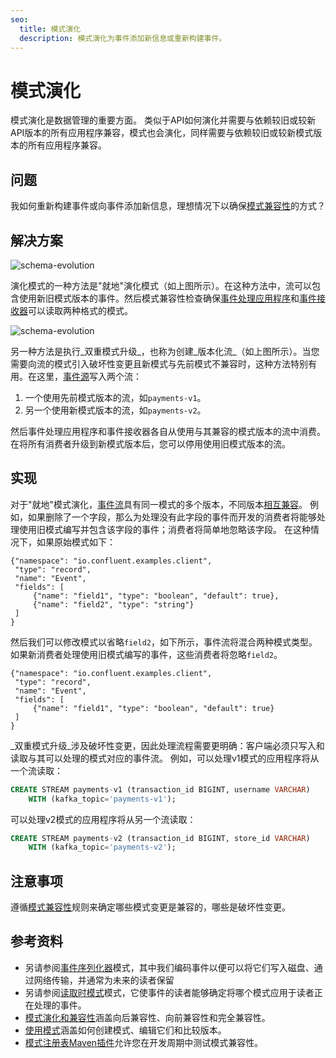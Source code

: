 ```yaml
---
seo:
  title: 模式演化
  description: 模式演化为事件添加新信息或重新构建事件。
---
```


# 模式演化

模式演化是数据管理的重要方面。
类似于API如何演化并需要与依赖较旧或较新API版本的所有应用程序兼容，模式也会演化，同样需要与依赖较旧或较新模式版本的所有应用程序兼容。

## 问题

我如何重新构建事件或向事件添加新信息，理想情况下以确保[模式兼容性](schema-compatibility.md)的方式？

## 解决方案
![schema-evolution](../img/schema-evolution-1.svg)

演化模式的一种方法是"就地"演化模式（如上图所示）。在这种方法中，流可以包含使用新旧模式版本的事件。然后模式兼容性检查确保[事件处理应用程序](../event-processing/event-processing-application.md)和[事件接收器](../event-sink/event-sink.md)可以读取两种格式的模式。

![schema-evolution](../img/schema-evolution-2.svg)

另一种方法是执行_双重模式升级_，也称为创建_版本化流_（如上图所示）。当您需要向流的模式引入破坏性变更且新模式与先前模式不兼容时，这种方法特别有用。在这里，[事件源](../event-source/event-source.md)写入两个流：

1. 一个使用先前模式版本的流，如`payments-v1`。
2. 另一个使用新模式版本的流，如`payments-v2`。

然后事件处理应用程序和事件接收器各自从使用与其兼容的模式版本的流中消费。
在将所有消费者升级到新模式版本后，您可以停用使用旧模式版本的流。

## 实现

对于"就地"模式演化，[事件流](../event-stream/event-stream.md)具有同一模式的多个版本，不同版本[相互兼容](schema-compatibility.md)。
例如，如果删除了一个字段，那么为处理没有此字段的事件而开发的消费者将能够处理使用旧模式编写并包含该字段的事件；消费者将简单地忽略该字段。
在这种情况下，如果原始模式如下：

```
{"namespace": "io.confluent.examples.client",
 "type": "record",
 "name": "Event",
 "fields": [
     {"name": "field1", "type": "boolean", "default": true},
     {"name": "field2", "type": "string"}
 ]
}
```

然后我们可以修改模式以省略`field2`，如下所示，事件流将混合两种模式类型。
如果新消费者处理使用旧模式编写的事件，这些消费者将忽略`field2`。

```
{"namespace": "io.confluent.examples.client",
 "type": "record",
 "name": "Event",
 "fields": [
     {"name": "field1", "type": "boolean", "default": true}
 ]
}
```

_双重模式升级_涉及破坏性变更，因此处理流程需要更明确：客户端必须只写入和读取与其可以处理的模式对应的事件流。
例如，可以处理v1模式的应用程序将从一个流读取：

```sql
CREATE STREAM payments-v1 (transaction_id BIGINT, username VARCHAR)
    WITH (kafka_topic='payments-v1');
```

可以处理v2模式的应用程序将从另一个流读取：

```sql
CREATE STREAM payments-v2 (transaction_id BIGINT, store_id VARCHAR)
    WITH (kafka_topic='payments-v2');
```

## 注意事项

遵循[模式兼容性](../event-stream/schema-compatibility.md)规则来确定哪些模式变更是兼容的，哪些是破坏性变更。

## 参考资料

* 另请参阅[事件序列化器](../event/event-serializer.md)模式，其中我们编码事件以便可以将它们写入磁盘、通过网络传输，并通常为未来的读者保留
* 另请参阅[读取时模式](../event/schema-on-read.md)模式，它使事件的读者能够确定将哪个模式应用于读者正在处理的事件。
* [模式演化和兼容性](https://docs.confluent.io/platform/current/schema-registry/avro.html)涵盖向后兼容性、向前兼容性和完全兼容性。
* [使用模式](https://docs.confluent.io/cloud/current/client-apps/schemas-manage.html)涵盖如何创建模式、编辑它们和比较版本。
* [模式注册表Maven插件](https://docs.confluent.io/platform/current/schema-registry/develop/maven-plugin.html#schema-registry-test-compatibility)允许您在开发周期中测试模式兼容性。
